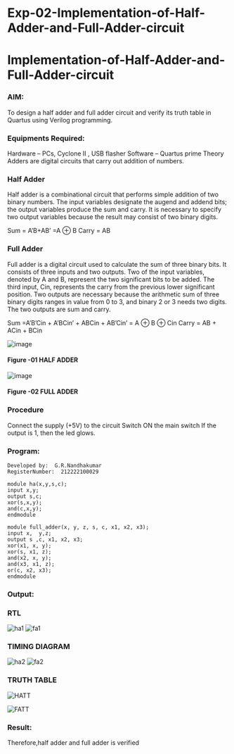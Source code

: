 # Exp-02-Implementation-of-Half-Adder-and-Full-Adder-circuit

# Implementation-of-Half-Adder-and-Full-Adder-circuit
### AIM:
To design a half adder and full adder circuit and verify its truth table in Quartus using Verilog programming.

### Equipments Required:
Hardware – PCs, Cyclone II , USB flasher
Software – Quartus prime
Theory
Adders are digital circuits that carry out addition of numbers.

### Half Adder
Half adder is a combinational circuit that performs simple addition of two binary numbers. The input variables designate the augend and addend bits; the output variables produce the sum and carry. It is necessary to specify two output variables because the result may consist of two binary digits.

Sum = A’B+AB’ =A ⊕ B Carry = AB

### Full Adder
Full adder is a digital circuit used to calculate the sum of three binary bits. It consists of three inputs and two outputs. Two of the input variables, denoted by A and B, represent the two significant bits to be added. The third input, Cin, represents the carry from the previous lower significant position. Two outputs are necessary because the arithmetic sum of three binary digits ranges in value from 0 to 3, and binary 2 or 3 needs two digits. The two outputs are sum and carry.

Sum =A’B’Cin + A’BCin’ + ABCin + AB’Cin’ = A ⊕ B ⊕ Cin Carry = AB + ACin + BCin

 ![image](https://user-images.githubusercontent.com/36288975/163552156-a13e5a56-c638-4110-97d9-8896907c8d25.png)

#### Figure -01 HALF ADDER 


![image](https://user-images.githubusercontent.com/36288975/163552057-b3547877-6d07-45b4-b7e0-bcfebfad9e1d.png)

#### Figure -02 FULL ADDER 

### Procedure

Connect the supply (+5V) to the circuit
Switch ON the main switch
If the output is 1, then the led glows.

### Program:
```
Developed by:  G.R.Nandhakumar
RegisterNumber:  212222100029

module ha(x,y,s,c);
input x,y;
output s,c;
xor(s,x,y);
and(c,x,y);
endmodule

module full_adder(x, y, z, s, c, x1, x2, x3);
input x,  y,z;
output s ,c, x1, x2, x3;
xor(x1, x, y);
xor(s, x1, z);
and(x2, x, y);
and(x3, x1, z);
or(c, x2, x3);
endmodule
``` 

### Output:
### RTL
![ha1](https://user-images.githubusercontent.com/120230694/232973866-792b8423-1090-43aa-938c-9efd21a041bf.png)
![fa1](https://user-images.githubusercontent.com/120230694/232973913-6ad4c61f-95e9-4a7b-afa1-846ac7cf3c24.png)

### TIMING DIAGRAM
![ha2](https://user-images.githubusercontent.com/120230694/232974261-770359d5-f82a-4e1d-8fa0-bd499a79eb12.png)
![fa2](https://user-images.githubusercontent.com/120230694/232974277-8ef8c5d2-e1ec-4d1b-ab83-a85774291c6c.png)


### TRUTH TABLE
![HATT](https://user-images.githubusercontent.com/120230694/232974001-fa1b8da2-6f84-40ff-85fb-5aede743b1ac.png)

![FATT](https://user-images.githubusercontent.com/120230694/232974057-2c138d98-5e3b-41a9-ab0a-24efd60dcb70.png)


### Result:
Therefore,half adder and full adder is verified
